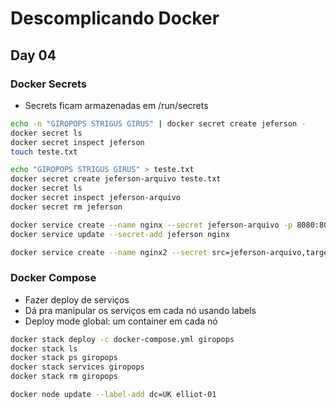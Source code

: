 # Descomplicando Docker
## Day 04

### Docker Secrets

* Secrets ficam armazenadas em /run/secrets

```bash
echo -n "GIROPOPS STRIGUS GIRUS" | docker secret create jeferson -
docker secret ls
docker secret inspect jeferson
touch teste.txt

echo "GIROPOPS STRIGUS GIRUS" > teste.txt
docker secret create jeferson-arquivo teste.txt
docker secret ls
docker secret inspect jeferson-arquivo
docker secret rm jeferson

docker service create --name nginx --secret jeferson-arquivo -p 8080:80 nginx
docker service update --secret-add jeferson nginx

docker service create --name nginx2 --secret src=jeferson-arquivo,target=meu-secret,uid=200,gid=200,mode=0400 -p 8080:80 nginx
```

### Docker Compose

* Fazer deploy de serviços
* Dá pra manipular os serviços em cada nó usando labels
* Deploy mode global: um container em cada nó

```bash
docker stack deploy -c docker-compose.yml giropops
docker stack ls
docker stack ps giropops
docker stack services giropops
docker stack rm giropops

docker node update --label-add dc=UK elliot-01
```